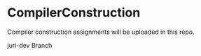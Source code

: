 # CompilerConstruction
Compiler construction assignments  will be uploaded in this repo.

juri-dev Branch